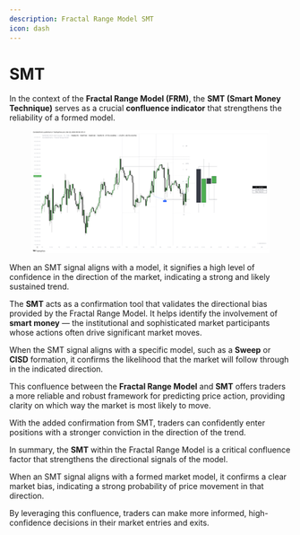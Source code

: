 ```yaml
---
description: Fractal Range Model SMT
icon: dash
---
```


# SMT

In the context of the **Fractal Range Model (FRM)**, the **SMT (Smart Money Technique)** serves as a crucial **confluence indicator** that strengthens the reliability of a formed model.&#x20;

<figure><img src="../../.gitbook/assets/docs-frm-012.png" alt=""><figcaption></figcaption></figure>

When an SMT signal aligns with a model, it signifies a high level of confidence in the direction of the market, indicating a strong and likely sustained trend.

The **SMT** acts as a confirmation tool that validates the directional bias provided by the Fractal Range Model. It helps identify the involvement of **smart money** — the institutional and sophisticated market participants whose actions often drive significant market moves.&#x20;

When the SMT signal aligns with a specific model, such as a **Sweep** or **CISD** formation, it confirms the likelihood that the market will follow through in the indicated direction.

This confluence between the **Fractal Range Model** and **SMT** offers traders a more reliable and robust framework for predicting price action, providing clarity on which way the market is most likely to move.&#x20;

With the added confirmation from SMT, traders can confidently enter positions with a stronger conviction in the direction of the trend.

In summary, the **SMT** within the Fractal Range Model is a critical confluence factor that strengthens the directional signals of the model.&#x20;

When an SMT signal aligns with a formed market model, it confirms a clear market bias, indicating a strong probability of price movement in that direction.&#x20;

By leveraging this confluence, traders can make more informed, high-confidence decisions in their market entries and exits.
